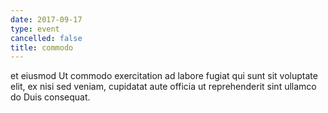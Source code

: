 ```yaml
---
date: 2017-09-17
type: event
cancelled: false
title: commodo
---
```

et eiusmod Ut commodo exercitation ad labore fugiat qui sunt sit voluptate elit, ex nisi sed veniam, cupidatat aute officia ut reprehenderit sint ullamco do Duis consequat.